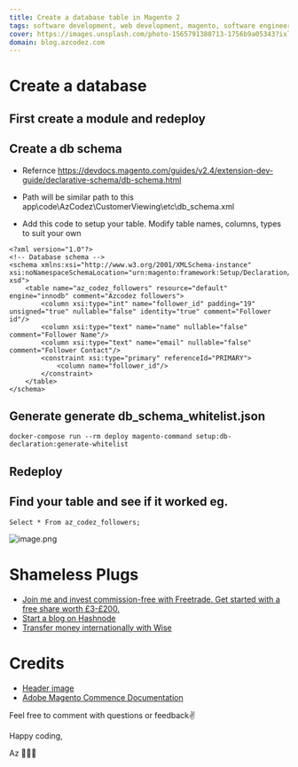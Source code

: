 ```yaml
---
title: Create a database table in Magento 2
tags: software development, web development, magento, software engineering, coding
cover: https://images.unsplash.com/photo-1565791380713-1756b9a05343?ixlib=rb-1.2.1&ixid=MnwxMjA3fDB8MHxwaG90by1wYWdlfHx8fGVufDB8fHx8&auto=format&fit=crop&w=1760&q=80
domain: blog.azcodez.com
---
```

# Create a database 

## First create a module and redeploy 

## Create a db schema 
- Refernce https://devdocs.magento.com/guides/v2.4/extension-dev-guide/declarative-schema/db-schema.html
- Path will be similar path to this
app\code\AzCodez\CustomerViewing\etc\db_schema.xml

- Add this code to setup your table. Modify table names, columns, types to suit your own
```
<?xml version="1.0"?>
<!-- Database schema -->
<schema xmlns:xsi="http://www.w3.org/2001/XMLSchema-instance" xsi:noNamespaceSchemaLocation="urn:magento:framework:Setup/Declaration/Schema/etc/schema. xsd">
    <table name="az_codez_followers" resource="default" engine="innodb" comment="Azcodez followers">
        <column xsi:type="int" name="follower_id" padding="19" unsigned="true" nullable="false" identity="true" comment="Follower id"/>
        <column xsi:type="text" name="name" nullable="false" comment="Follower Name"/>
        <column xsi:type="text" name="email" nullable="false" comment="Follower Contact"/>
        <constraint xsi:type="primary" referenceId="PRIMARY">
            <column name="follower_id"/>
        </constraint>
    </table>
</schema>
```

## Generate  generate db_schema_whitelist.json
```
docker-compose run --rm deploy magento-command setup:db-declaration:generate-whitelist
```

## Redeploy

## Find your table and see if it worked eg.
```
Select * From az_codez_followers;
```

![image.png](https://cdn.hashnode.com/res/hashnode/image/upload/v1646408394493/fzvAB2a3I.png)

# Shameless Plugs 
- [Join me and invest commission-free with Freetrade. Get started with a free share worth £3-£200.](https://magic.freetrade.io/join/asrin/447192e9)
- [Start a blog on Hashnode](https://hashnode.com/@azcodez/joinme)
- [Transfer money internationally with Wise](https://wise.com/invite/ath/asrind)

# Credits
- [Header image](https://unsplash.com/photos/nME9TubZtSo)
- [Adobe Magento Commence Documentation](https://devdocs.magento.com)

Feel free to comment with questions or feedback✌️

Happy coding,

Az 👨🏾‍💻
